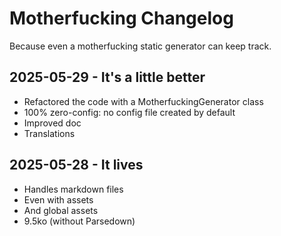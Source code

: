 # Motherfucking Changelog

Because even a motherfucking static generator can keep track.

## 2025-05-29 - It's a little better

- Refactored the code with a MotherfuckingGenerator class
- 100% zero-config: no config file created by default
- Improved doc
- Translations

## 2025-05-28 - It lives

- Handles markdown files
- Even with assets
- And global assets
- 9.5ko (without Parsedown)
